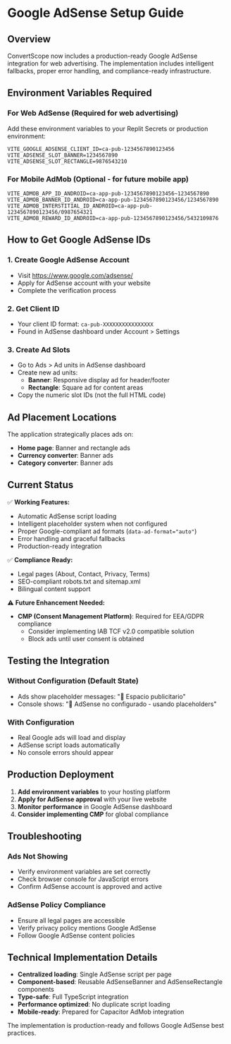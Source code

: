 # Google AdSense Setup Guide

## Overview

ConvertScope now includes a production-ready Google AdSense integration for web advertising. The implementation includes intelligent fallbacks, proper error handling, and compliance-ready infrastructure.

## Environment Variables Required

### For Web AdSense (Required for web advertising)

Add these environment variables to your Replit Secrets or production environment:

```
VITE_GOOGLE_ADSENSE_CLIENT_ID=ca-pub-1234567890123456
VITE_ADSENSE_SLOT_BANNER=1234567890
VITE_ADSENSE_SLOT_RECTANGLE=9876543210
```

### For Mobile AdMob (Optional - for future mobile app)

```
VITE_ADMOB_APP_ID_ANDROID=ca-app-pub-1234567890123456~1234567890
VITE_ADMOB_BANNER_ID_ANDROID=ca-app-pub-1234567890123456/1234567890
VITE_ADMOB_INTERSTITIAL_ID_ANDROID=ca-app-pub-1234567890123456/0987654321
VITE_ADMOB_REWARD_ID_ANDROID=ca-app-pub-1234567890123456/5432109876
```

## How to Get Google AdSense IDs

### 1. Create Google AdSense Account
- Visit https://www.google.com/adsense/
- Apply for AdSense account with your website
- Complete the verification process

### 2. Get Client ID
- Your client ID format: `ca-pub-XXXXXXXXXXXXXXXX`
- Found in AdSense dashboard under Account > Settings

### 3. Create Ad Slots
- Go to Ads > Ad units in AdSense dashboard
- Create new ad units:
  - **Banner**: Responsive display ad for header/footer
  - **Rectangle**: Square ad for content areas
- Copy the numeric slot IDs (not the full HTML code)

## Ad Placement Locations

The application strategically places ads on:
- **Home page**: Banner and rectangle ads
- **Currency converter**: Banner ads
- **Category converter**: Banner ads

## Current Status

✅ **Working Features:**
- Automatic AdSense script loading
- Intelligent placeholder system when not configured
- Proper Google-compliant ad formats (`data-ad-format="auto"`)
- Error handling and graceful fallbacks
- Production-ready integration

✅ **Compliance Ready:**
- Legal pages (About, Contact, Privacy, Terms)
- SEO-compliant robots.txt and sitemap.xml
- Bilingual content support

⚠️ **Future Enhancement Needed:**
- **CMP (Consent Management Platform)**: Required for EEA/GDPR compliance
  - Consider implementing IAB TCF v2.0 compatible solution
  - Block ads until user consent is obtained

## Testing the Integration

### Without Configuration (Default State)
- Ads show placeholder messages: "📱 Espacio publicitario"
- Console shows: "🔧 AdSense no configurado - usando placeholders"

### With Configuration
- Real Google ads will load and display
- AdSense script loads automatically
- No console errors should appear

## Production Deployment

1. **Add environment variables** to your hosting platform
2. **Apply for AdSense approval** with your live website
3. **Monitor performance** in Google AdSense dashboard
4. **Consider implementing CMP** for global compliance

## Troubleshooting

### Ads Not Showing
- Verify environment variables are set correctly
- Check browser console for JavaScript errors
- Confirm AdSense account is approved and active

### AdSense Policy Compliance
- Ensure all legal pages are accessible
- Verify privacy policy mentions Google AdSense
- Follow Google AdSense content policies

## Technical Implementation Details

- **Centralized loading**: Single AdSense script per page
- **Component-based**: Reusable AdSenseBanner and AdSenseRectangle components
- **Type-safe**: Full TypeScript integration
- **Performance optimized**: No duplicate script loading
- **Mobile-ready**: Prepared for Capacitor AdMob integration

The implementation is production-ready and follows Google AdSense best practices.